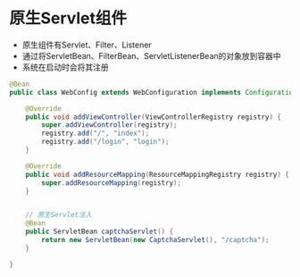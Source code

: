 # 原生Servlet组件

* 原生组件有Servlet、Filter、Listener
* 通过将ServletBean、FilterBean、ServletListenerBean的对象放到容器中
* 系统在启动时会将其注册

```java
@Bean
public class WebConfig extends WebConfiguration implements Configuration {

    @Override
    public void addViewController(ViewControllerRegistry registry) {
        super.addViewController(registry);
        registry.add("/", "index");
        registry.add("/login", "login");
    }

    @Override
    public void addResourceMapping(ResourceMappingRegistry registry) {
        super.addResourceMapping(registry);
    }


    // 原生Servlet注入
    @Bean
    public ServletBean captchaServlet() {
        return new ServletBean(new CaptchaServlet(), "/captcha");
    }

}

```